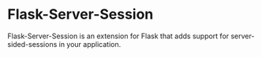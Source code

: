 Flask-Server-Session
=============

Flask-Server-Session is an extension for Flask that adds support for server-sided-sessions in your application.
